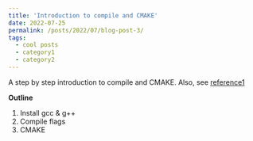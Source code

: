 ```yaml
---
title: 'Introduction to compile and CMAKE'
date: 2022-07-25
permalink: /posts/2022/07/blog-post-3/
tags:
  - cool posts
  - category1
  - category2
---
```


A step by step introduction to compile and CMAKE. Also, see [reference1](https://www.bilibili.com/video/BV1fy4y1b7TC?p=9&share_source=copy_web&vd_source=3ae8419b7c7c22ca47c94eefbef315ad)

<b>Outline</b>
1. Install gcc & g++
2. Compile flags
3. CMAKE